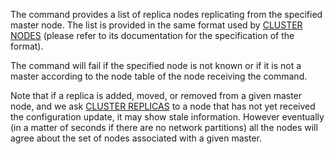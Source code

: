 The command provides a list of replica nodes replicating from the specified
master node. The list is provided in the same format used by [CLUSTER NODES](/commands/cluster-nodes) (please refer to its documentation for the specification of the format).

The command will fail if the specified node is not known or if it is not
a master according to the node table of the node receiving the command.

Note that if a replica is added, moved, or removed from a given master node,
and we ask [CLUSTER REPLICAS](/commands/cluster-replicas) to a node that has not yet received the
configuration update, it may show stale information. However eventually
(in a matter of seconds if there are no network partitions) all the nodes
will agree about the set of nodes associated with a given master.


